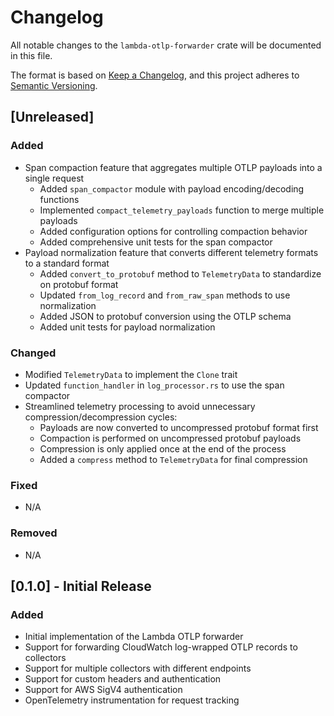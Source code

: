 # Changelog

All notable changes to the `lambda-otlp-forwarder` crate will be documented in this file.

The format is based on [Keep a Changelog](https://keepachangelog.com/en/1.0.0/),
and this project adheres to [Semantic Versioning](https://semver.org/spec/v2.0.0.html).

## [Unreleased]

### Added
- Span compaction feature that aggregates multiple OTLP payloads into a single request
  - Added `span_compactor` module with payload encoding/decoding functions
  - Implemented `compact_telemetry_payloads` function to merge multiple payloads
  - Added configuration options for controlling compaction behavior
  - Added comprehensive unit tests for the span compactor
- Payload normalization feature that converts different telemetry formats to a standard format
  - Added `convert_to_protobuf` method to `TelemetryData` to standardize on protobuf format
  - Updated `from_log_record` and `from_raw_span` methods to use normalization
  - Added JSON to protobuf conversion using the OTLP schema
  - Added unit tests for payload normalization

### Changed
- Modified `TelemetryData` to implement the `Clone` trait
- Updated `function_handler` in `log_processor.rs` to use the span compactor
- Streamlined telemetry processing to avoid unnecessary compression/decompression cycles:
  - Payloads are now converted to uncompressed protobuf format first
  - Compaction is performed on uncompressed protobuf payloads
  - Compression is only applied once at the end of the process
  - Added a `compress` method to `TelemetryData` for final compression

### Fixed
- N/A

### Removed
- N/A

## [0.1.0] - Initial Release

### Added
- Initial implementation of the Lambda OTLP forwarder
- Support for forwarding CloudWatch log-wrapped OTLP records to collectors
- Support for multiple collectors with different endpoints
- Support for custom headers and authentication
- Support for AWS SigV4 authentication
- OpenTelemetry instrumentation for request tracking 